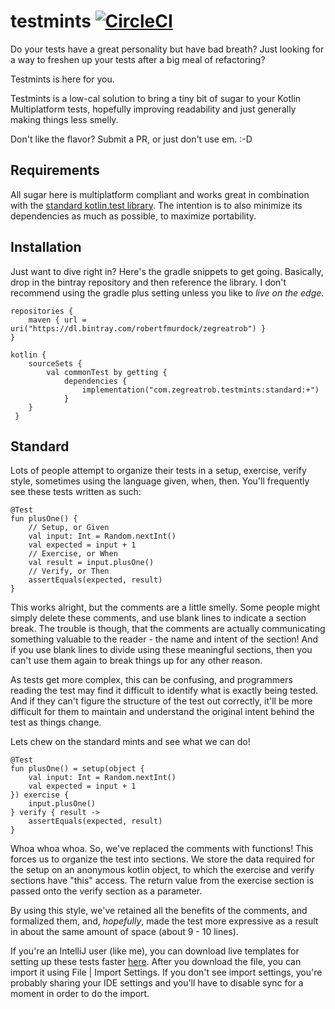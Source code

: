 # testmints [![CircleCI](https://circleci.com/gh/robertfmurdock/testmints.svg?style=svg)](https://circleci.com/gh/robertfmurdock/testmints)

Do your tests have a great personality but have bad breath? Just looking for a way to freshen up your tests after a big meal of refactoring?

Testmints is here for you.

Testmints is a low-cal solution to bring a tiny bit of sugar to your Kotlin Multiplatform tests, hopefully improving readability and just generally making things less smelly.

Don't like the flavor? Submit a PR, or just don't use em. :-D

## Requirements

All sugar here is multiplatform compliant and works great in combination with the [standard kotlin.test library](https://kotlinlang.org/api/latest/kotlin.test/index.html). The intention is to also minimize its dependencies as much as possible, to maximize portability.

## Installation
Just want to dive right in? Here's the gradle snippets to get going. Basically, drop in the bintray repository and then reference the library. I don't recommend using the gradle plus setting unless you like to *live on the edge*.

    repositories {
        maven { url = uri("https://dl.bintray.com/robertfmurdock/zegreatrob") }
    }
    
    kotlin {
        sourceSets {
            val commonTest by getting {
                dependencies {
                    implementation("com.zegreatrob.testmints:standard:+")
                }
        }
     }


## Standard

Lots of people attempt to organize their tests in a setup, exercise, verify style, sometimes using the language given, when, then. You'll frequently see these tests written as such:

    @Test
    fun plusOne() {
        // Setup, or Given
        val input: Int = Random.nextInt()
        val expected = input + 1
        // Exercise, or When
        val result = input.plusOne()
        // Verify, or Then
        assertEquals(expected, result)
    }

This works alright, but the comments are a little smelly. Some people might simply delete these comments, and use blank lines to indicate a section break. The trouble is though, that the comments are actually communicating something valuable to the reader - the name and intent of the section! And if you use blank lines to divide using these meaningful sections, then you can't use them again to break things up for any other reason.

As tests get more complex, this can be confusing, and programmers reading the test may find it difficult to identify what is exactly being tested. And if they can't figure the structure of the test out correctly, it'll be more difficult for them to maintain and understand the original intent behind the test as things change.

Lets chew on the standard mints and see what we can do!

    @Test
    fun plusOne() = setup(object {
        val input: Int = Random.nextInt()
        val expected = input + 1
    }) exercise {
        input.plusOne()
    } verify { result ->
        assertEquals(expected, result)
    }

Whoa whoa whoa. So, we've replaced the comments with functions! This forces us to organize the test into sections. We store the data required for the setup on an anonymous kotlin object, to which the exercise and verify sections have "this" access. The return value from the exercise section is passed onto the verify section as a parameter.

By using this style, we've retained all the benefits of the comments, and formalized them, and, *hopefully*, made the test more expressive as a result in about the same amount of space (about 9 - 10 lines).

If you're an IntelliJ user (like me), you can download live templates for setting up these tests faster [here](https://github.com/robertfmurdock/testmints/raw/master/live-templates.zip).
After you download the file, you can import it using File | Import Settings. If you don't see import settings, you're probably sharing your IDE settings and you'll have to disable sync for a moment in order to do the import. 